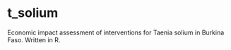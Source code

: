 # t_solium
Economic impact assessment of interventions for Taenia solium in Burkina Faso.
Written in R.

